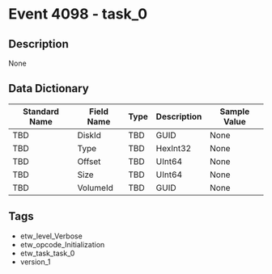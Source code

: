 # Event 4098 - task_0

## Description
None

## Data Dictionary
|Standard Name|Field Name|Type|Description|Sample Value|
|---|---|---|---|---|
|TBD|DiskId|TBD|GUID|None|None|
|TBD|Type|TBD|HexInt32|None|None|
|TBD|Offset|TBD|UInt64|None|None|
|TBD|Size|TBD|UInt64|None|None|
|TBD|VolumeId|TBD|GUID|None|None|

## Tags
* etw_level_Verbose
* etw_opcode_Initialization
* etw_task_task_0
* version_1